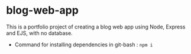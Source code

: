 # blog-web-app
This is a portfolio project of creating a blog web app using Node, Express and EJS, with no database.

- Command for installing dependencies in git-bash : `npm i`
